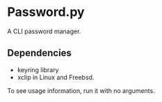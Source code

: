 # Password.py
A CLI password manager.

## Dependencies
* keyring library
* xclip in Linux and Freebsd.

To see usage information, run it with no arguments.
